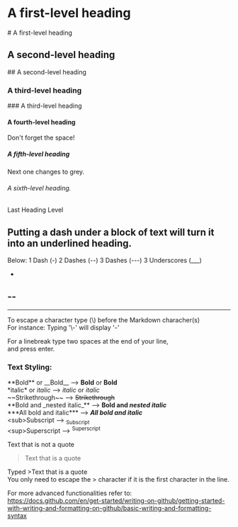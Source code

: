 # A first-level heading
\# A first-level heading
## A second-level heading
\## A second-level heading
### A third-level heading
\### A third-level heading
#### A fourth-level heading
Don't forget the space!
##### A fifth-level heading
Next one changes to grey.
###### A sixth-level heading.
Last Heading Level

Putting a dash under
a block of text
will turn it into an underlined heading.
-

Below: 1 Dash (-) 2 Dashes (--) 3 Dashes (---) 3 Underscores (___)

-
--
---
___

To escape a character type (\\) before the Markdown characher(s)  
For instance: Typing '\\-' will display '\-'

For a linebreak type two spaces at the end of your line,  
and press enter.

### Text Styling:
\*\*Bold** or \_\_Bold__ --> **Bold** or __Bold__  
\*italic* or _italic_ --> *italic* or _italic_  
\~~Strikethrough~~ --> ~~Strikethrough~~  
\*\*Bold and \_nested italic_** --> **Bold and _nested italic_**  
\*\*\*All bold and italic*** --> ***All bold and italic***  
\<sub>Subscript</sub> --> <sub>Subscript</sub>  
\<sup>Superscript</sup> --> <sup>Superscript</sup>  
  
Text that is not a quote

>Text that is a quote  

Typed >Text that is a quote  
You only need to escape the > character if it is the first character in the line.

For more advanced functionalities refer to:  
https://docs.github.com/en/get-started/writing-on-github/getting-started-with-writing-and-formatting-on-github/basic-writing-and-formatting-syntax
